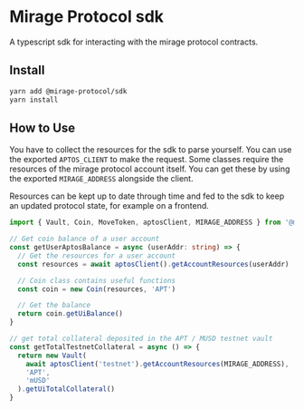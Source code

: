 # Mirage Protocol sdk

A typescript sdk for interacting with the mirage protocol contracts.

## Install

```zsh
yarn add @mirage-protocol/sdk
yarn install
```

## How to Use

You have to collect the resources for the sdk to parse yourself. You can use the exported `APTOS_CLIENT` to make the request. Some classes require the resources of the mirage protocol account itself. You can get these by using the exported `MIRAGE_ADDRESS` alongside the client.

Resources can be kept up to date through time and fed to the sdk to keep an updated protocol state, for example on a frontend.

```typescript
import { Vault, Coin, MoveToken, aptosClient, MIRAGE_ADDRESS } from '@mirage-protocol/sdk'

// Get coin balance of a user account
const getUserAptosBalance = async (userAddr: string) => {
  // Get the resources for a user account
  const resources = await aptosClient().getAccountResources(userAddr)

  // Coin class contains useful functions
  const coin = new Coin(resources, 'APT')

  // Get the balance
  return coin.getUiBalance()
}

// get total collateral deposited in the APT / MUSD testnet vault
const getTotalTestnetCollateral = async () => {
  return new Vault(
    await aptosClient('testnet').getAccountResources(MIRAGE_ADDRESS),
    'APT',
    'mUSD'
  ).getUiTotalCollateral()
}
```
